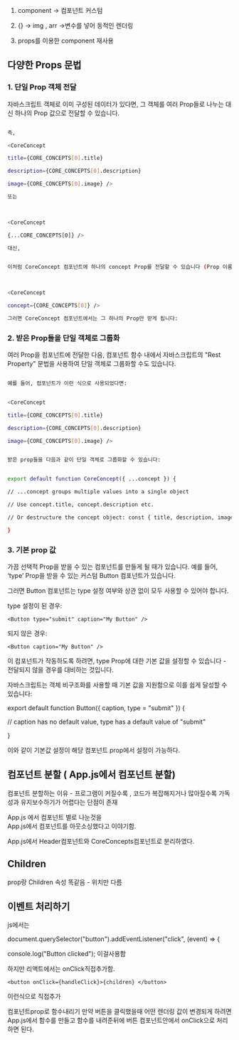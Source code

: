   

1. component -> 컴포넌트 커스텀

2. {} -> img , arr ->변수를 넣어 동적인 렌더링

3. props를 이용한 component 재사용

  

## 다양한 Props 문법

### 1. 단일 Prop 객체 전달

자바스크립트 객체로 이미 구성된 데이터가 있다면, 그 객체를 여러 Prop들로 나누는 대신 하나의 Prop 값으로 전달할 수 있습니다.

```bash

즉,

<CoreConcept

title={CORE_CONCEPTS[0].title}

description={CORE_CONCEPTS[0].description}

image={CORE_CONCEPTS[0].image} />

또는

  

<CoreConcept

{...CORE_CONCEPTS[0]} />

대신,


이처럼 CoreConcept 컴포넌트에 하나의 concept Prop를 전달할 수 있습니다 (Prop 이름은 선택적):

  

<CoreConcept

concept={CORE_CONCEPTS[0]} />

그러면 CoreConcept 컴포넌트에서는 그 하나의 Prop만 받게 됩니다:

```

### 2. 받은 Prop들을 단일 객체로 그룹화

여러 Prop을 컴포넌트에 전달한 다음, 컴포넌트 함수 내에서 자바스크립트의 "Rest Property" 문법을 사용하여 단일 객체로 그룹화할 수도 있습니다.

```bash

예를 들어, 컴포넌트가 이런 식으로 사용되었다면:


<CoreConcept

title={CORE_CONCEPTS[0].title}

description={CORE_CONCEPTS[0].description}

image={CORE_CONCEPTS[0].image} />


받은 prop들을 다음과 같이 단일 객체로 그룹화할 수 있습니다:


export default function CoreConcept({ ...concept }) {

// ...concept groups multiple values into a single object

// Use concept.title, concept.description etc.

// Or destructure the concept object: const { title, description, image } = concept;

}
```

### 3. 기본 prop 값

가끔 선택적 Prop을 받을 수 있는 컴포넌트를 만들게 될 때가 있습니다. 
예를 들어, ‘type’ Prop을 받을 수 있는 커스텀 Button 컴포넌트가 있습니다.

그러면 Button 컴포넌트는 type 설정 여부와 상관 없이 모두 사용할 수 있어야 합니다.

type 설정이 된 경우:
```
<Button type="submit" caption="My Button" />
```
되지 않은 경우:
```
<Button caption="My Button" />
```

이 컴포넌트가 작동하도록 하려면, type Prop에 대한 기본 값을 설정할 수 있습니다 - 전달되지 않을 경우를 대비하는 것입니다.

자바스크립트는 객체 비구조화를 사용할 때 기본 값을 지원함으로 이를 쉽게 달성할 수 있습니다:

export default function Button({ caption, type = "submit" }) {

// caption has no default value, type has a default value of "submit"

}

이와 같이 기본값 설정이 해당 컴포넌트 prop에서 설정이 가능하다.


## 컴포넌트 분할 ( App.js에서 컴포넌트 분할)

컴포넌트 분할하는 이유 - 프로그램이 커질수록 , 코드가 복잡해지거나 많아질수록 
가독성과 유지보수하기가 어렵다는 단점이 존재 

App.js 에서 컴포넌트 별로 나눈것을  
App.js에서 컴포넌트를 아웃소싱했다고 이야기함.

App.js에서 Header컴포넌트와 CoreConcepts컴포넌트로 분리하였다.

## Children
prop랑 Children 속성 똑같음 - 위치만 다름


## 이벤트 처리하기
js에서는   

document.querySelector("button").addEventListener("click", (event) => {

console.log("Button clicked");
이걸사용함 

하지만 리액트에서는 onClick직접추가함.
```
<button onClick={handleClick}>{children} </button>
```
이런식으로 직접추가



컴포넌트prop로 함수내리기 
만약 버튼을 클릭했을때 어떤 렌더링 값이 변경되게 하려면 App.js에서 함수를 만들고 함수를 내려준뒤에 버튼 컴포넌트안에서 onClick으로 처리하면 된다.